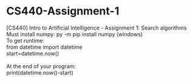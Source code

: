 # CS440-Assignment-1
[CS440] Intro to Artificial Intelligence - Assignment 1: Search algorithms\
Must install numpy: py -m pip install numpy (windows)\
To get runtime:\
from datetime import datetime\
start=datetime.now()\
\
At the end of your program:\
print(datetime.now()-start)
